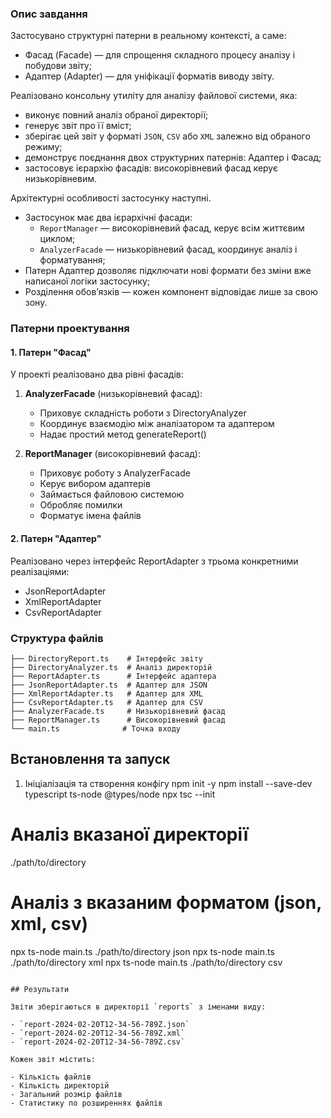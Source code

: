 ### Опис завдання

Застосувано структурні патерни в реальному контексті, а саме:

- Фасад (Facade) — для спрощення складного процесу аналізу і побудови звіту;
- Адаптер (Adapter) — для уніфікації форматів виводу звіту.

Реалізовано консольну утиліту для аналізу файлової системи, яка:

- виконує повний аналіз обраної директорії;
- генерує звіт про її вміст;
- зберігає цей звіт у форматі `JSON`, `CSV` або `XML` залежно від обраного режиму;
- демонструє поєднання двох структурних патернів: Адаптер і Фасад;
- застосовує ієрархію фасадів: високорівневий фасад керує низькорівневим.

Архітектурні особливості застосунку наступні.

- Застосунок має два ієрархічні фасади:
  - `ReportManager` — високорівневий фасад, керує всім життєвим циклом;
  - `AnalyzerFacade` — низькорівневий фасад, координує аналіз і форматування;
- Патерн Адаптер дозволяє підключати нові формати без зміни вже написаної логіки застосунку;
- Розділення обов’язків — кожен компонент відповідає лише за свою зону.

### Патерни проектування

#### 1. Патерн "Фасад"

У проекті реалізовано два рівні фасадів:

1. **AnalyzerFacade** (низькорівневий фасад):

   - Приховує складність роботи з DirectoryAnalyzer
   - Координує взаємодію між аналізатором та адаптером
   - Надає простий метод generateReport()

2. **ReportManager** (високорівневий фасад):
   - Приховує роботу з AnalyzerFacade
   - Керує вибором адаптерів
   - Займається файловою системою
   - Обробляє помилки
   - Форматує імена файлів

#### 2. Патерн "Адаптер"

Реалізовано через інтерфейс ReportAdapter з трьома конкретними реалізаціями:

- JsonReportAdapter
- XmlReportAdapter
- CsvReportAdapter

### Структура файлів

```
├── DirectoryReport.ts    # Інтерфейс звіту
├── DirectoryAnalyzer.ts  # Аналіз директорій
├── ReportAdapter.ts      # Інтерфейс адаптера
├── JsonReportAdapter.ts  # Адаптер для JSON
├── XmlReportAdapter.ts   # Адаптер для XML
├── CsvReportAdapter.ts   # Адаптер для CSV
├── AnalyzerFacade.ts     # Низькорівневий фасад
├── ReportManager.ts      # Високорівневий фасад
└── main.ts              # Точка входу
```

## Встановлення та запуск

1. Ініціалізація та створення конфігу
npm init -y
npm install --save-dev typescript ts-node @types/node
npx tsc --init

# Аналіз вказаної директорії
./path/to/directory


# Аналіз з вказаним форматом (json, xml, csv)
npx ts-node main.ts ./path/to/directory json
npx ts-node main.ts ./path/to/directory xml
npx ts-node main.ts ./path/to/directory csv
```

## Результати

Звіти зберігаються в директорії `reports` з іменами виду:

- `report-2024-02-20T12-34-56-789Z.json`
- `report-2024-02-20T12-34-56-789Z.xml`
- `report-2024-02-20T12-34-56-789Z.csv`

Кожен звіт містить:

- Кількість файлів
- Кількість директорій
- Загальний розмір файлів
- Статистику по розширеннях файлів

